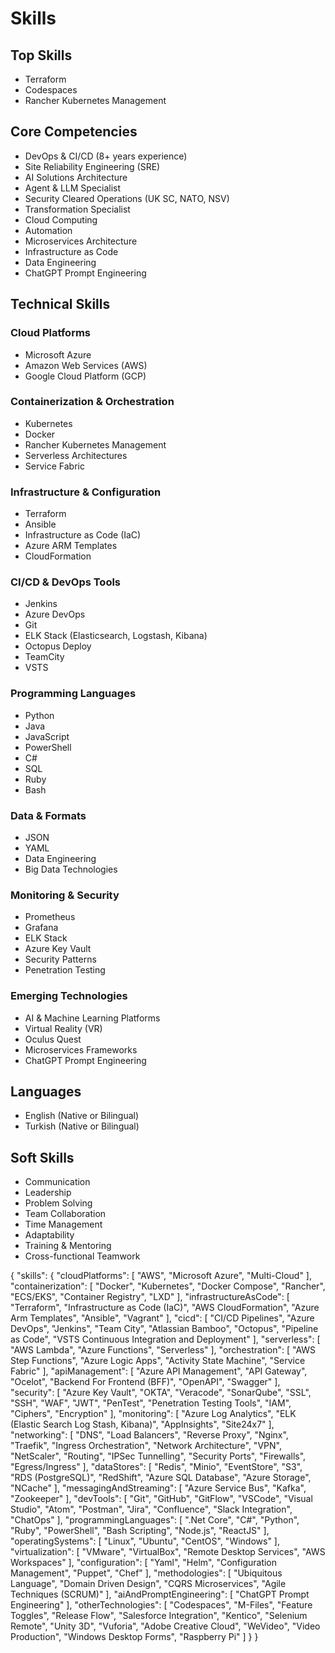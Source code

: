 # Skills

## Top Skills
- Terraform
- Codespaces
- Rancher Kubernetes Management

## Core Competencies
- DevOps & CI/CD (8+ years experience)
- Site Reliability Engineering (SRE)
- AI Solutions Architecture
- Agent & LLM Specialist
- Security Cleared Operations (UK SC, NATO, NSV)
- Transformation Specialist
- Cloud Computing
- Automation
- Microservices Architecture
- Infrastructure as Code
- Data Engineering
- ChatGPT Prompt Engineering

## Technical Skills
### Cloud Platforms
- Microsoft Azure
- Amazon Web Services (AWS)
- Google Cloud Platform (GCP)

### Containerization & Orchestration
- Kubernetes
- Docker
- Rancher Kubernetes Management
- Serverless Architectures
- Service Fabric

### Infrastructure & Configuration
- Terraform
- Ansible
- Infrastructure as Code (IaC)
- Azure ARM Templates
- CloudFormation

### CI/CD & DevOps Tools
- Jenkins
- Azure DevOps
- Git
- ELK Stack (Elasticsearch, Logstash, Kibana)
- Octopus Deploy
- TeamCity
- VSTS

### Programming Languages
- Python
- Java
- JavaScript
- PowerShell
- C#
- SQL
- Ruby
- Bash

### Data & Formats
- JSON
- YAML
- Data Engineering
- Big Data Technologies

### Monitoring & Security
- Prometheus
- Grafana
- ELK Stack
- Azure Key Vault
- Security Patterns
- Penetration Testing

### Emerging Technologies
- AI & Machine Learning Platforms
- Virtual Reality (VR)
- Oculus Quest
- Microservices Frameworks
- ChatGPT Prompt Engineering

## Languages
- English (Native or Bilingual)
- Turkish (Native or Bilingual)

## Soft Skills
- Communication
- Leadership
- Problem Solving
- Team Collaboration
- Time Management
- Adaptability
- Training & Mentoring
- Cross-functional Teamwork 


{
  "skills": {
    "cloudPlatforms": [
      "AWS",
      "Microsoft Azure",
      "Multi-Cloud"
    ],
    "containerization": [
      "Docker",
      "Kubernetes",
      "Docker Compose",
      "Rancher",
      "ECS/EKS",
      "Container Registry",
      "LXD"
    ],
    "infrastructureAsCode": [
      "Terraform",
      "Infrastructure as Code (IaC)",
      "AWS CloudFormation",
      "Azure Arm Templates",
      "Ansible",
      "Vagrant"
    ],
    "cicd": [
      "CI/CD Pipelines",
      "Azure DevOps",
      "Jenkins",
      "Team City",
      "Atlassian Bamboo",
      "Octopus",
      "Pipeline as Code",
      "VSTS Continuous Integration and Deployment"
    ],
    "serverless": [
      "AWS Lambda",
      "Azure Functions",
      "Serverless"
    ],
    "orchestration": [
      "AWS Step Functions",
      "Azure Logic Apps",
      "Activity State Machine",
      "Service Fabric"
    ],
    "apiManagement": [
      "Azure API Management",
      "API Gateway",
      "Ocelot",
      "Backend For Frontend (BFF)",
      "OpenAPI",
      "Swagger"
    ],
    "security": [
      "Azure Key Vault",
      "OKTA",
      "Veracode",
      "SonarQube",
      "SSL",
      "SSH",
      "WAF",
      "JWT",
      "PenTest",
      "Penetration Testing Tools",
      "IAM",
      "Ciphers",
      "Encryption"
    ],
    "monitoring": [
      "Azure Log Analytics",
      "ELK (Elastic Search Log Stash, Kibana)",
      "AppInsights",
      "Site24x7"
    ],
    "networking": [
      "DNS",
      "Load Balancers",
      "Reverse Proxy",
      "Nginx",
      "Traefik",
      "Ingress Orchestration",
      "Network Architecture",
      "VPN",
      "NetScaler",
      "Routing",
      "IPSec Tunnelling",
      "Security Ports",
      "Firewalls",
      "Egress/Ingress"
    ],
    "dataStores": [
      "Redis",
      "Minio",
      "EventStore",
      "S3",
      "RDS (PostgreSQL)",
      "RedShift",
      "Azure SQL Database",
      "Azure Storage",
      "NCache"
    ],
    "messagingAndStreaming": [
      "Azure Service Bus",
      "Kafka",
      "Zookeeper"
    ],
    "devTools": [
      "Git",
      "GitHub",
      "GitFlow",
      "VSCode",
      "Visual Studio",
      "Atom",
      "Postman",
      "Jira",
      "Confluence",
      "Slack Integration",
      "ChatOps"
    ],
    "programmingLanguages": [
      ".Net Core",
      "C#",
      "Python",
      "Ruby",
      "PowerShell",
      "Bash Scripting",
      "Node.js",
      "ReactJS"
    ],
    "operatingSystems": [
      "Linux",
      "Ubuntu",
      "CentOS",
      "Windows"
    ],
    "virtualization": [
      "VMware",
      "VirtualBox",
      "Remote Desktop Services",
      "AWS Workspaces"
    ],
    "configuration": [
      "Yaml",
      "Helm",
      "Configuration Management",
      "Puppet",
      "Chef"
    ],
    "methodologies": [
      "Ubiquitous Language",
      "Domain Driven Design",
      "CQRS Microservices",
      "Agile Techniques (SCRUM)"
    ],
    "aiAndPromptEngineering": [
      "ChatGPT Prompt Engineering"
    ],
    "otherTechnologies": [
      "Codespaces",
      "M-Files",
      "Feature Toggles",
      "Release Flow",
      "Salesforce Integration",
      "Kentico",
      "Selenium Remote",
      "Unity 3D",
      "Vuforia",
      "Adobe Creative Cloud",
      "WeVideo",
      "Video Production",
      "Windows Desktop Forms",
      "Raspberry Pi"
    ]
  }
}
